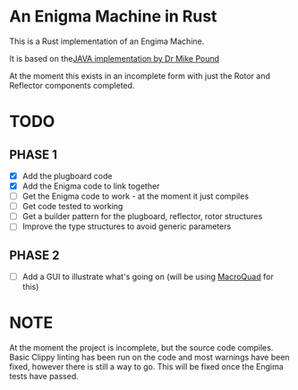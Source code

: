 # An Enigma Machine in Rust

This is a Rust implementation of an Engima Machine.

It is based on the[JAVA implementation by Dr Mike Pound](https://github.com/mikepound/enigma)

At the moment this exists in an incomplete form with just the Rotor and Reflector components completed.

# TODO

## PHASE 1

- [X] Add the plugboard code
- [X] Add the Enigma code to link together
- [ ] Get the Enigma code to work - at the moment it just compiles
- [ ] Get code tested to working
- [ ] Get a builder pattern for the plugboard, reflector, rotor structures
- [ ] Improve the type structures to avoid generic parameters

## PHASE 2

- [ ] Add a GUI to illustrate what's going on (will be using [MacroQuad](https://macroquad.rs/) for this)


# NOTE

At the moment the project is incomplete, but the source code compiles. Basic Clippy linting has been run on the code and most warnings have been fixed, however there is still a way to go. This will be fixed once the Engima tests have passed.
